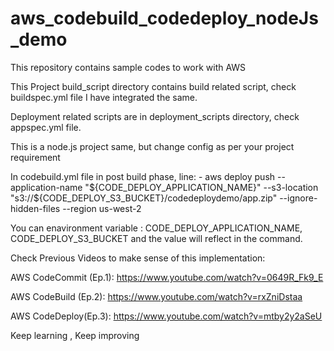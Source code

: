 # aws_codebuild_codedeploy_nodeJs_demo
This repository contains sample codes to work with AWS 

This Project build_script directory contains build related script, check buildspec.yml file I have integrated the same. 

Deployment related scripts are in deployment_scripts directory, check appspec.yml file. 


This is a node.js project same, but change config as per your project requirement 


In codebuild.yml file in post build phase, line:
      - aws deploy push --application-name "${CODE_DEPLOY_APPLICATION_NAME}" --s3-location "s3://${CODE_DEPLOY_S3_BUCKET}/codedeploydemo/app.zip" --ignore-hidden-files --region us-west-2

You can  enavironment variable : CODE_DEPLOY_APPLICATION_NAME, CODE_DEPLOY_S3_BUCKET and the value will reflect in the command. 

Check Previous Videos to make sense of this implementation:

AWS CodeCommit (Ep.1): https://www.youtube.com/watch?v=0649R_Fk9_E

AWS CodeBuild (Ep.2): https://www.youtube.com/watch?v=rxZniDstaa

AWS CodeDeploy(Ep.3): https://www.youtube.com/watch?v=mtby2y2aSeU

Keep learning , Keep improving 
